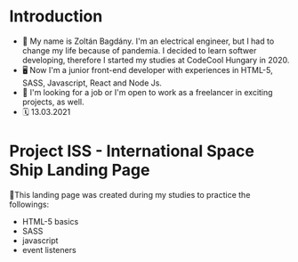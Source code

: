# Introduction
- 👦 My name is Zoltán Bagdány. I'm an electrical engineer, but I had to change my life because of pandemia. I decided to learn softwer developing, therefore I started my studies at CodeCool Hungary in 2020. 
- 🖥 Now I'm a junior front-end developer with experiences in HTML-5, SASS, Javascript, React and Node Js.
- 🔎 I'm looking for a job or I'm open to work as a freelancer in exciting projects, as well. 
- 🗓 13.03.2021

# Project ISS - International Space Ship Landing Page
📂This landing page was created during my studies to practice the followings:
- HTML-5 basics
- SASS
- javascript
- event listeners

